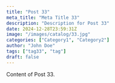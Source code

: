 ```yaml
---
title: "Post 33"
meta_title: "Meta Title 33"
description: "Description for Post 33"
date: 2024-12-28T23:59:31Z
image: "/images/catalog/33.jpg"
categories: ["Category1", "Category2"]
author: "John Doe"
tags: ["tag33", "tag"]
draft: false
---
```


Content of Post 33.
